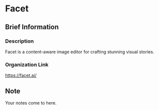 # Facet

## Brief Information

### Description

Facet is a content-aware image editor for crafting stunning visual stories.  

### Organization Link

https://facet.ai/  

## Note

Your notes come to here.
